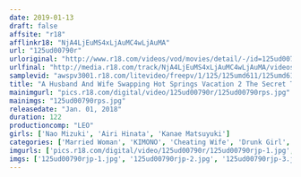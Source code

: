 ```yaml
---
date: 2019-01-13
draft: false
affsite: "r18"
afflinkr18: "NjA4LjEuMS4xLjAuMC4wLjAuMA"
url: "125ud00790r"
urloriginal: "http://www.r18.com/videos/vod/movies/detail/-/id=125ud00790r"
urlfinal: "http://media.r18.com/track/NjA4LjEuMS4xLjAuMC4wLjAuMA/videos/vod/movies/detail/-/id=125ud00790r"
samplevid: "awspv3001.r18.com/litevideo/freepv/1/125/125umd611/125umd611_dmb_w.mp4"
title: "A Husband And Wife Swapping Hot Springs Vacation 2 The Secret To Recharging A Frigid Marriage!! Unbelievable Coed Bathing!? These Horny Housewives Are Letting Themselves Get Drunk And Fucked!!"
mainimgurl: "pics.r18.com/digital/video/125ud00790r/125ud00790rps.jpg"
mainimgs: "125ud00790rps.jpg"
releasedate: "Jan. 01, 2018"
duration: 122
productioncomp: "LEO"
girls: ['Nao Mizuki', 'Airi Hinata', 'Kanae Matsuyuki']
categories: ['Married Woman', 'KIMONO', 'Cheating Wife', 'Drunk Girl', 'Hot Spring', 'Hi-Def']
imgurls: ['pics.r18.com/digital/video/125ud00790r/125ud00790rjp-1.jpg', 'pics.r18.com/digital/video/125ud00790r/125ud00790rjp-2.jpg', 'pics.r18.com/digital/video/125ud00790r/125ud00790rjp-3.jpg', 'pics.r18.com/digital/video/125ud00790r/125ud00790rjp-4.jpg', 'pics.r18.com/digital/video/125ud00790r/125ud00790rjp-5.jpg', 'pics.r18.com/digital/video/125ud00790r/125ud00790rjp-6.jpg', 'pics.r18.com/digital/video/125ud00790r/125ud00790rjp-7.jpg', 'pics.r18.com/digital/video/125ud00790r/125ud00790rjp-8.jpg', 'pics.r18.com/digital/video/125ud00790r/125ud00790rjp-9.jpg', 'pics.r18.com/digital/video/125ud00790r/125ud00790rjp-10.jpg', 'pics.r18.com/digital/video/125ud00790r/125ud00790rjp-11.jpg', 'pics.r18.com/digital/video/125ud00790r/125ud00790rjp-12.jpg', 'pics.r18.com/digital/video/125ud00790r/125ud00790rjp-13.jpg', 'pics.r18.com/digital/video/125ud00790r/125ud00790rjp-14.jpg', 'pics.r18.com/digital/video/125ud00790r/125ud00790rjp-15.jpg', 'pics.r18.com/digital/video/125ud00790r/125ud00790rjp-16.jpg', 'pics.r18.com/digital/video/125ud00790r/125ud00790rjp-17.jpg', 'pics.r18.com/digital/video/125ud00790r/125ud00790rjp-18.jpg', 'pics.r18.com/digital/video/125ud00790r/125ud00790rjp-19.jpg', 'pics.r18.com/digital/video/125ud00790r/125ud00790rjp-20.jpg']
imgs: ['125ud00790rjp-1.jpg', '125ud00790rjp-2.jpg', '125ud00790rjp-3.jpg', '125ud00790rjp-4.jpg', '125ud00790rjp-5.jpg', '125ud00790rjp-6.jpg', '125ud00790rjp-7.jpg', '125ud00790rjp-8.jpg', '125ud00790rjp-9.jpg', '125ud00790rjp-10.jpg', '125ud00790rjp-11.jpg', '125ud00790rjp-12.jpg', '125ud00790rjp-13.jpg', '125ud00790rjp-14.jpg', '125ud00790rjp-15.jpg', '125ud00790rjp-16.jpg', '125ud00790rjp-17.jpg', '125ud00790rjp-18.jpg', '125ud00790rjp-19.jpg', '125ud00790rjp-20.jpg']
---
```


